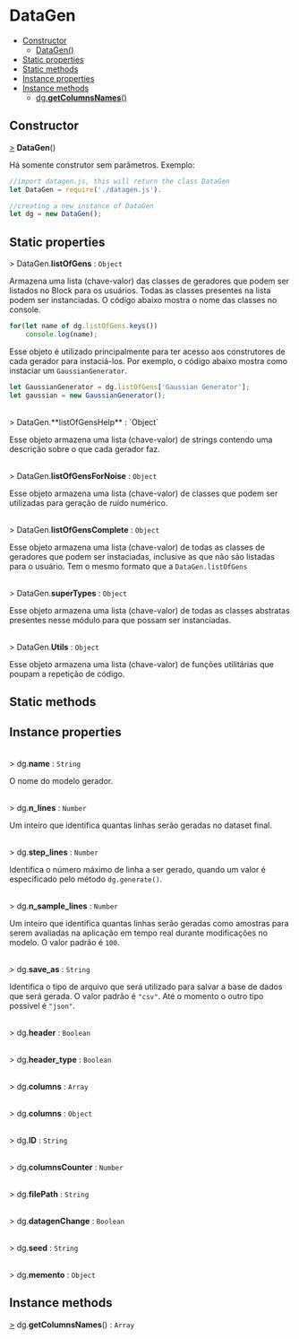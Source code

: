 
# DataGen

- [Constructor](#constructor)
  - [DataGen()](#datagen-cons)
- [Static properties](#static-properties)
- [Static methods](#static-methods)
- [Instance properties](#instance-properties)
- [Instance methods](#instance-methods)
  - [dg.**getColumnsNames**()](#dg.getColumnsNames)

## Constructor

<a href="#DataGen-cons" name="DataGen-cons">></a> **DataGen**()

Há somente construtor sem parâmetros. Exemplo:

```javascript
//import datagen.js, this will return the class DataGen
let DataGen = require('./datagen.js').

//creating a new instance of DataGen
let dg = new DataGen();
```

## Static properties

<a id='DataGen.listOfGens' name='DataGen.listOfGens'>></a> DataGen.**listOfGens** : `Object`

Armazena uma lista (chave-valor) das classes de geradores que podem ser listados no Block para os usuários. Todas as classes presentes na lista podem ser instanciadas. O código abaixo mostra o nome das classes no console.

```javascript
for(let name of dg.listOfGens.keys())
    console.log(name);
```

Esse objeto é utilizado principalmente para ter acesso aos construtores de cada gerador para instaciá-los. Por exemplo, o código abaixo mostra como instaciar um `GaussianGenerator`.

```javascript
let GaussianGenerator = dg.listOfGens['Gaussian Generator'];
let gaussian = new GaussianGenerator();
```

<br>
<a id='DataGen.listOfGensHelp' name='DataGen.listOfGensHelp'>></a> DataGen.**listOfGensHelp** : `Object`

Esse objeto armazena uma lista (chave-valor) de strings contendo uma descrição sobre o que cada gerador faz.

<br><a id='DataGen.listOfGensForNoise' name='DataGen.listOfGensForNoise'>></a> DataGen.**listOfGensForNoise** : `Object`

Esse objeto armazena uma lista (chave-valor) de classes que podem ser utilizadas para geração de ruído numérico.

<br><a id='DataGen.listOfGensComplete' name='DataGen.listOfGensComplete'>></a> DataGen.**listOfGensComplete** : `Object`

Esse objeto armazena uma lista (chave-valor) de todas as classes de geradores que podem ser instaciadas, inclusive as que não são listadas para o usuário. Tem o mesmo formato que a `DataGen.listOfGens`

<br><a id='DataGen.superTypes' name='DataGen.superTypes'>></a> DataGen.**superTypes** : `Object`

Esse objeto armazena uma lista (chave-valor) de todas as classes abstratas presentes nesse módulo para que possam ser instanciadas.

<br><a id='DataGen.listOfGens' name='DataGen.listOfGens'>></a> DataGen.**Utils** : `Object`

Esse objeto armazena uma lista (chave-valor) de funções utilitárias que poupam a repetição de código.

## Static methods

## Instance properties

<br><a id='dg.name' name='dg.name'>></a> dg.**name** : `String`

O nome do modelo gerador.

<br><a id='dg.n_lines' name='dg.n_lines'>></a> dg.**n_lines** : `Number`

Um inteiro que identifica quantas linhas serão geradas no dataset final.

<br><a id='dg.step_lines' name='dg.step_lines'>></a> dg.**step_lines** : `Number`

Identifica o número máximo de linha a ser gerado, quando um valor é especificado pelo método `dg.generate()`.

<br><a id='dg.n_sample_lines' name='dg.n_sample_lines'>></a> dg.**n_sample_lines** : `Number`

Um inteiro que identifica quantas linhas serão geradas como amostras para serem avaliadas na aplicação em tempo real durante modificações no modelo. O valor padrão é `100`.

<br><a id='dg.save_as' name='dg.save_as'>></a> dg.**save_as** : `String`

Identifica o tipo de arquivo que será utilizado para salvar a base de dados que será gerada. O valor padrão é `"csv"`. Até o momento o outro tipo possível é `"json"`.

<br><a id='dg.header' name='dg.header'>></a> dg.**header** : `Boolean`

<br><a id='dg.header_type' name='dg.header_type'>></a> dg.**header_type** : `Boolean`

<br><a id='dg.columns' name='dg.columns'>></a> dg.**columns** : `Array`

<br><a id='dg.iterator' name='dg.iterator'>></a> dg.**columns** : `Object`

<br><a id='dg.ID' name='dg.ID'>></a> dg.**ID** : `String`

<br><a id='dg.columnsCounter' name='dg.columnsCounter'>></a> dg.**columnsCounter** : `Number`

<br><a id='dg.filePath' name='dg.filePath'>></a> dg.**filePath** : `String`

<br><a id='dg.datagenChange' name='dg.datagenChange'>></a> dg.**datagenChange** : `Boolean`

<br><a id='dg.seed' name='dg.seed'>></a> dg.**seed** : `String`

<br><a id='dg.memento' name='dg.memento'>></a> dg.**memento** : `Object`

## Instance methods

<a href="#dg.getColumnsNames" name='dg.getColumnsNames'>></a> dg.**getColumnsNames**() : `Array`

